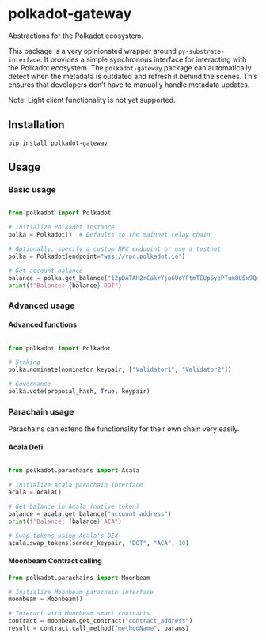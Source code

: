 # polkadot-gateway

Abstractions for the Polkadot ecosystem. 

This package is a very opinionated wrapper around `py-substrate-interface`. It provides a simple synchronous interface for interacting with the Polkadot ecosystem. The `polkadot-gateway` package can automatically detect when the metadata is outdated and refresh it behind the scenes. This ensures that developers don’t have to manually handle metadata updates.

Note: Light client functionality is not yet supported. 

## Installation

`pip install polkadot-gateway`

## Usage

### Basic usage

```python

from polkadot import Polkadot

# Initialize Polkadot instance
polka = Polkadot()  # Defaults to the mainnet relay chain

# Optionally, specify a custom RPC endpoint or use a testnet
polka = Polkadot(endpoint="wss://rpc.polkadot.io")

# Get account balance
balance = polka.get_balance("12pDATAH2rCakrYjo6UoYFtmTEUpSyePTum8U5x9QdySZuqn")
print(f"Balance: {balance} DOT")

```

### Advanced usage

#### Advanced functions 

```python

from polkadot import Polkadot

# Staking
polka.nominate(nominator_keypair, ["Validator1", "Validator2"])

# Governance
polka.vote(proposal_hash, True, keypair)

```

### Parachain usage

Parachains can extend the functionality for their own chain very easily.

#### Acala Defi

```python

from polkadot.parachains import Acala

# Initialize Acala parachain interface
acala = Acala()

# Get balance in Acala (native token)
balance = acala.get_balance("account_address")
print(f"Balance: {balance} ACA")

# Swap tokens using Acala's DEX
acala.swap_tokens(sender_keypair, "DOT", "ACA", 10)

```

#### Moonbeam Contract calling


```python
from polkadot.parachains import Moonbeam

# Initialize Moonbeam parachain interface
moonbeam = Moonbeam()

# Interact with Moonbeam smart contracts
contract = moonbeam.get_contract("contract_address")
result = contract.call_method("methodName", params)
```